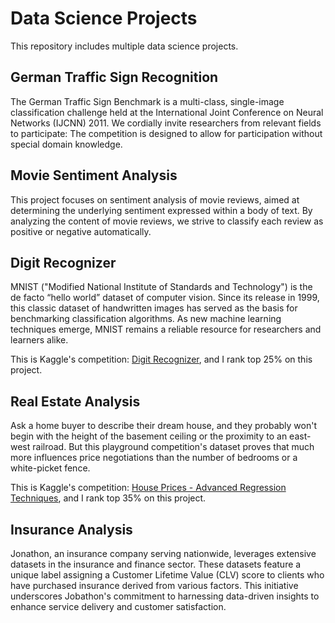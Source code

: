 # Data Science Projects

This repository includes multiple data science projects.

##  German Traffic Sign Recognition
The German Traffic Sign Benchmark is a multi-class, single-image classification challenge held at the International Joint Conference on Neural Networks (IJCNN) 2011. We cordially invite researchers from relevant fields to participate: The competition is designed to allow for participation without special domain knowledge. 

## Movie Sentiment Analysis
This project focuses on sentiment analysis of movie reviews, aimed at determining the underlying sentiment expressed within a body of text. By analyzing the content of movie reviews, we strive to classify each review as positive or negative automatically.

## Digit Recognizer
MNIST ("Modified National Institute of Standards and Technology") is the de facto “hello world” dataset of computer vision. Since its release in 1999, this classic dataset of handwritten images has served as the basis for benchmarking classification algorithms. As new machine learning techniques emerge, MNIST remains a reliable resource for researchers and learners alike.

This is Kaggle's competition: [Digit Recognizer](https://www.kaggle.com/competitions/digit-recognizer/overview), and I rank top 25% on this project.

## Real Estate Analysis
Ask a home buyer to describe their dream house, and they probably won't begin with the height of the basement ceiling or the proximity to an east-west railroad. But this playground competition's dataset proves that much more influences price negotiations than the number of bedrooms or a white-picket fence.

This is Kaggle's competition: [House Prices - Advanced Regression Techniques](https://www.kaggle.com/competitions/house-prices-advanced-regression-techniques/overview), and I rank top 35% on this project.

## Insurance Analysis
Jonathon, an insurance company serving nationwide, leverages extensive datasets in the insurance and finance sector. These datasets feature a unique label assigning a Customer Lifetime Value (CLV) score to clients who have purchased insurance derived from various factors. This initiative underscores Jobathon's commitment to harnessing data-driven insights to enhance service delivery and customer satisfaction.
